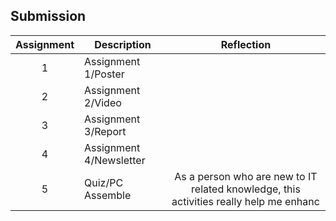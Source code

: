 ## Submission
| Assignment | Description  | Reflection |
| :-----: |  ------ | :-----: | 
| 1 | Assignment 1/Poster |  | 
| 2 | Assignment 2/Video |  | 
| 3 | Assignment 3/Report |  | 
| 4 | Assignment 4/Newsletter |  |
| 5 | Quiz/PC Assemble | As a person who are new to IT related knowledge, this activities really help me enhanc |
